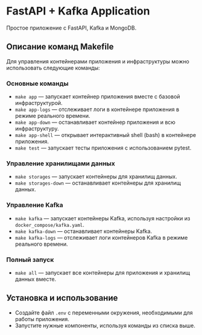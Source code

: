 # FastAPI + Kafka Application

Простое приложение с FastAPI, Kafka и MongoDB.

## Описание команд Makefile
Для управления контейнерами приложения и инфраструктуры можно использовать следующие команды:

### Основные команды
* `make app` — запускает контейнер приложения вместе с базовой инфраструктурой.
* `make app-logs` — отслеживает логи в контейнере приложения в режиме реального времени.
* `make app-down` — останавливает контейнер приложения и всю инфраструктуру.
* `make app-shell` — открывает интерактивный shell (bash) в контейнере приложения.
* `make test` — запускает тесты приложения с использованием pytest.

### Управление хранилищами данных
* `make storages` — запускает контейнеры для хранилищ данных.
* `make storages-down` — останавливает контейнеры для хранилищ данных.

### Управление Kafka
* `make kafka` — запускает контейнеры Kafka, используя настройки из `docker_compose/kafka.yaml`.
* `make kafka-down` — останавливает контейнеры Kafka.
* `make kafka-logs` — отслеживает логи контейнеров Kafka в режиме реального времени.

### Полный запуск
* `make all` — запускает все контейнеры для приложения и хранилищ данных вместе.

## Установка и использование
* Создайте файл `.env` с переменными окружения, необходимыми для работы приложения.
* Запустите нужные компоненты, используя команды из списка выше.
